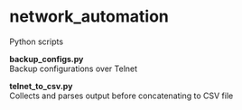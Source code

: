 # network_automation
Python scripts

<b>backup_configs.py</b><br>
Backup configurations over Telnet

<b>telnet_to_csv.py</b><br>
Collects and parses output before concatenating to CSV file
